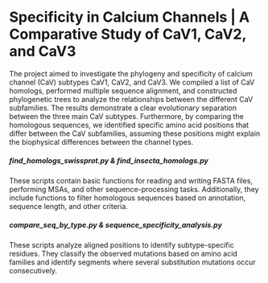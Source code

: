 # Specificity in Calcium Channels | A Comparative Study of CaV1, CaV2, and CaV3
The project aimed to investigate the phylogeny and specificity of calcium channel (CaV) subtypes CaV1, CaV2, and CaV3. We compiled a list of CaV homologs, performed multiple sequence alignment, and constructed phylogenetic trees to analyze the relationships between the different CaV subfamilies. The results demonstrate a clear evolutionary separation between the three main CaV subtypes. Furthermore, by comparing the homologous sequences, we identified specific amino acid positions that differ between the CaV subfamilies, assuming these positions might explain the biophysical differences between the channel types. 

##### find_homologs_swissprot.py & find_insecta_homologs.py
These scripts contain basic functions for reading and writing FASTA files, performing MSAs, and other sequence-processing tasks. Additionally, they include functions to filter homologous sequences based on annotation, sequence length, and other criteria.

##### compare_seq_by_type.py & sequence_specificity_analysis.py
These scripts analyze aligned positions to identify subtype-specific residues. They classify the observed mutations based on amino acid families and identify segments where several substitution mutations occur consecutively.
